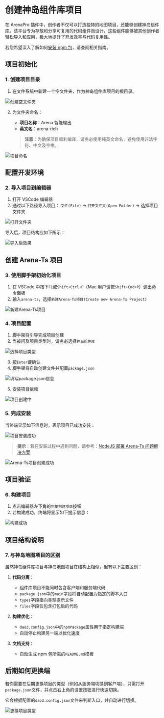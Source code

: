 # 创建神岛组件库项目

在 ArenaPro 插件中，创作者不仅可以打造独特的地图项目，还能够创建神岛组件库。该平台专为存放和分享可复用的代码组件而设计，这些组件能够被其他创作者轻松导入和应用，极大地提升了开发效率与代码复用性。

若您希望深入了解如何[安装 npm 包](/guide/six/npmPackage)，请查阅相关指南。

## 项目初始化

### 1. 创建项目目录

1. 在文件系统中新建一个空文件夹，作为神岛组件库项目的根目录。

![创建空文件夹](/屏幕截图20240715111112.jpg)

2. 为文件夹命名：

   - **项目名称**：Arena 智能输出
   - **英文名**：arena-rich

   > **注意**：为确保项目顺利编译，请务必使用纯英文命名，避免使用非法字符、中文及空格。

![项目命名](/QQ20241130-113045.png)

## 配置开发环境

### 2. 导入项目到编辑器

1. 打开 VSCode 编辑器
2. 通过以下路径导入项目：
   `文件(File)` -> `打开文件夹(Open Folder)` -> 选择项目文件夹

![打开文件夹](/屏幕截图20240715113226.webp)

导入后，项目结构应如下所示：

![导入后效果](/QQ20241130-113114.png)

## 创建 Arena-Ts 项目

### 3. 使用脚手架初始化项目

1. 在 VSCode 中按下`F1`或`Shift+Ctrl+P`（Mac 用户请按`Shift+Cmd+P`）调出命令面板
2. 输入`arena-ts`，选择`新建Arena-Ts项目(Create new Arena-Ts Project)`

![新建Arena-Ts项目](/QQ20241128-21304.gif)

### 4. 项目配置

1. 脚手架将引导完成项目创建
2. 当被问及项目类型时，请务必选择`神岛组件库`

![选择项目类型](/QQ20241130-113312.png)

3. 按`Enter`键确认
4. 脚手架将自动创建文件并配置`package.json`

![填写package.json信息](/QQ20241130-113416.png)

5. 安装项目依赖

![项目创建中](/ast.gif)

### 5. 完成安装

当终端显示如下信息时，表示项目已成功安装：

![项目安装成功](/QQ20241130-113521.png)

> **提示**：若在安装过程中遇到问题，请参考：[NodeJS 部署 Arena-Ts 问题解决方案](/bestPractices/nodejsTest)

![Arena-Ts项目创建成功](/QQ20241130-113642.png)

## 项目验证

### 6. 构建项目

1. 点击编辑器左下角的`完整构建项目`按钮
2. 若构建成功，终端将显示如下提示信息：

![构建成功](/QQ20241128-221728.png)

## 项目结构说明

### 7. 与神岛地图项目的区别

虽然神岛组件库项目与神岛地图项目在结构上相似，但有以下主要区别：

1. **代码分离**：

   - 组件库项目不能同时包含客户端和服务端代码
   - `package.json`中的`main`字段将自动配置为指定的脚本入口
   - `types`字段指向类型提示文件
   - `files`字段仅包含打包后的代码

2. **构建优化**：

   - `dao3.config.json`中的`npmPackage`属性用于指定构建端
   - 自动停止构建另一端以优化速度

3. **文档支持**：
   - 自动生成 npm 包所需的`README.md`模板

## 后期如何更换端

若你需要在后期更换项目的类型（例如从服务端切换到客户端），只需打开`package.json`文件，并点击右上角的设置按钮进行快速切换。

它会根据配置的`dao3.config.json`文件来判断入口，并自动进行切换。

![更换项目类型](/QQ20241130-114602.png)
